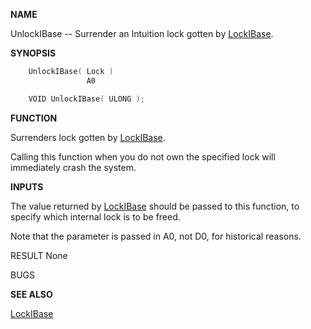 
**NAME**

UnlockIBase -- Surrender an Intuition lock gotten by [LockIBase](LockIBase.md).

**SYNOPSIS**

```c
    UnlockIBase( Lock )
                 A0

    VOID UnlockIBase( ULONG );

```
**FUNCTION**


Surrenders lock gotten by [LockIBase](LockIBase.md).

Calling this function when you do not own the specified lock will
immediately crash the system.

**INPUTS**

The value returned by [LockIBase](LockIBase.md) should be passed to this function,
to specify which internal lock is to be freed.

Note that the parameter is passed in A0, not D0, for historical
reasons.

RESULT
None

BUGS

**SEE ALSO**

[LockIBase](LockIBase.md)
